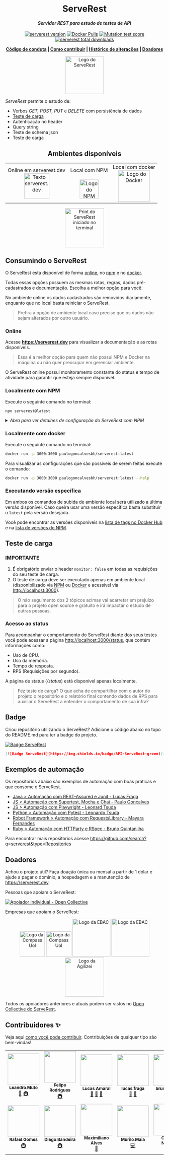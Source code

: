 
<h1 align="center">ServeRest</h1>

<i><h4 align="center">Servidor REST para estudo de testes de API</h4></i>

<p align="center">
  <a href="https://npmjs.com/package/serverest"><img alt="serverest version" src="https://img.shields.io/npm/v/serverest?style=for-the-badge"></a>
  <a href="https://hub.docker.com/r/paulogoncalvesbh/serverest"><img alt="Docker Pulls" src="https://img.shields.io/docker/pulls/paulogoncalvesbh/serverest?style=for-the-badge"></a>
  <a href="https://dashboard.stryker-mutator.io/reports/github.com/ServeRest/ServeRest/trunk"><img alt="Mutation test score" src="https://img.shields.io/endpoint?style=for-the-badge&url=https%3A%2F%2Fbadge-api.stryker-mutator.io%2Fgithub.com%2FServeRest%2FServeRest%2Ftrunk"></a>
  <a href="https://npm-stat.com/charts.html?package=serverest"><img alt="serverest total downloads" src="https://img.shields.io/npm/dt/serverest?color=blue&style=for-the-badge"></a>
</p>

<p align="center">
 <b>
   <a href="https://github.com/ServeRest/ServeRest/blob/trunk/.github/CODE_OF_CONDUCT.md">Código de conduta</a> |
   <a href="https://github.com/ServeRest/ServeRest/blob/trunk/.github/CONTRIBUTING.md">Como contribuir</a> |
   <a href="https://github.com/ServeRest/ServeRest/blob/trunk/CHANGELOG.md">Histórico de alterações</a> |
   <a href="https://github.com/ServeRest/ServeRest#doadores">Doadores</a>
 </b>
</p>

<p align="center">
 <img alt="Logo do ServeRest" src="https://user-images.githubusercontent.com/29241659/115161869-6a017e80-a076-11eb-9bbe-c391eff410db.png" height="120">
</p>

_ServeRest_ permite o estudo de:
- Verbos *GET, POST, PUT* e *DELETE* com persistência de dados
- [Teste de carga](#teste-de-carga)
- Autenticação no header
- Query string
- Teste de schema json
- Teste de carga

<b><h2 align="center">Ambientes disponíveis</h2></b>

<table align="center">
  <tr>
    <td align="center">Online em serverest.dev<br/><a href="#online"><img alt="Texto serverest.dev" src="https://user-images.githubusercontent.com/29241659/97096352-49b1b380-1641-11eb-9b0a-5bb72e1b3882.png" height="80"></a></td>
    <td align="center">Local com NPM<br/><br/><a href="#localmente-com-npm"><img alt="Logo do NPM" src="https://user-images.githubusercontent.com/29241659/97096283-4bc74280-1640-11eb-920a-1c145b0c39d4.png" height="60"></a></td>
    <td align="center">Local com docker<br/><a href="#localmente-com-docker"><img alt="Logo do Docker" src="https://user-images.githubusercontent.com/29241659/97096274-1cb0d100-1640-11eb-9e5e-3f2d57376e63.png" height="100"></a></td>
  </tr>
</table>

<p align="center">
 <img alt="Print do ServeRest iniciado no terminal" src="https://user-images.githubusercontent.com/29241659/97097145-fa24b500-164b-11eb-9a1f-f9cae275ec98.png" height="124">
</p>

## Consumindo o ServeRest

O ServeRest está disponível de forma [online](https://serverest.dev), no [npm](https://www.npmjs.com/package/serverest) e no [docker](https://hub.docker.com/r/paulogoncalvesbh/serverest/).

Todas essas opções possuem as mesmas rotas, regras, dados pré-cadastrados e documentação. Escolha a melhor opção para você.

No ambiente online os dados cadastrados são removidos diariamente, enquanto que no local basta reiniciar o ServeRest.

> Prefira a opção de ambiente local caso precise que os dados não sejam alterados por outro usuário.

### Online

Acesse **<https://serverest.dev>** para visualizar a documentação e as rotas disponíveis.

> Essa é a melhor opção para quem não possui NPM e Docker na máquina ou não quer preocupar em gerenciar ambiente.

O ServeRest online possui monitoramento constante do status e tempo de atividade para garantir que esteja sempre disponível.

### Localmente com NPM

Execute o seguinte comando no terminal:

```sh
npx serverest@latest
```

<details><summary><i>Abra para ver detalhes de configuração do ServeRest com NPM</i></summary>

## Configuração

Para visualizar as configurações que são possíveis de serem feitas execute o comando:

```sh
npx serverest -h
```

![Informação de opções e exemplos fornecidos no terminal](https://user-images.githubusercontent.com/29241659/84348644-d45eae00-ab8b-11ea-89a4-d8cda3b32b74.png)

#### Segurança (`--nosec`)

Por default, o _ServeRest_ irá fazer as seguintes alterações no cabeçalho, que podem ser desabilitadas com `npx serverest --nosec`:

**Cabeçalhos adicionados:**
- `Strict-Transport-Security: max-age=15552000; includeSubDomains`
- `X-Content-Type-Options: nosniff`
- `X-DNS-Prefetch-Control: off`
- `X-Download-Options: noopen`
- `X-Frame-Options: SAMEORIGIN`
- `X-XSS-Protection: 1; mode=block`

**Cabeçalho removido:**
- `X-Powered-By: Express`

Utilize esse comportamento nos seus testes, validando a presença/ausência desses cabeçalhos.

> Para saber mais leia o [checklist de segurança de API](https://github.com/shieldfy/API-Security-Checklist#api-security-checklist)

---

</details>

### Localmente com docker

Execute o seguinte comando no terminal:

```sh
docker run -p 3000:3000 paulogoncalvesbh/serverest:latest
```

Para visualizar as configurações que são possíveis de serem feitas execute o comando:

```sh
docker run -p 3000:3000 paulogoncalvesbh/serverest:latest --help
```
### Executando versão específica

Em ambos os comandos de subida de ambiente local será utilizado a última versão disponível. Caso queira usar uma versão específica basta substituir o `latest` pela versão desejada.

Você pode encontrar as versões disponíveis na [lista de tags no Docker Hub](https://hub.docker.com/r/paulogoncalvesbh/serverest/tags) e na [lista de versões do NPM](https://www.npmjs.com/package/serverest).

## Teste de carga

### IMPORTANTE

1. É obrigatório enviar o header `monitor: false` em todas as requisições do seu teste de carga.
2. O teste de carga deve ser executado apenas em ambiente local (disponibilizado via [NPM](#localmente-com-npm) ou [Docker](#localmente-com-docker) e acessível via <http://localhost:3000>).

> O não seguimento dos 2 tópicos acimas vai acarretar em prejuízo para o projeto open source e gratuito e irá impactar o estudo de outras pessoas.

### Acesso ao status

Para acompanhar o comportamento do ServeRest diante dos seus testes você pode acessar a página <http://localhost:3000/status>, que contém informações como:

- Uso de CPU.
- Uso da memória.
- Tempo de resposta.
- RPS (Requisições por segundo).

A página de status (_/status_) está disponível apenas localmente.

> Fez teste de carga? O que acha de compartilhar com o autor do projeto o repositório e o relatório final contendo dados de RPS para auxiliar o ServeRest a entender o comportamento de sua infra?

## Badge

Criou repositório utilizando o ServeRest? Adicione o código abaixo no topo do README.md para ter a badge do projeto.

[![Badge ServeRest](https://img.shields.io/badge/API-ServeRest-green)](https://github.com/ServeRest/ServeRest/)

```markdown
[![Badge ServeRest](https://img.shields.io/badge/API-ServeRest-green)](https://github.com/ServeRest/ServeRest/)
```

## Exemplos de automação

Os repositórios abaixo são exemplos de automação com boas práticas e que consome o ServeRest.

- [Java > Automação com REST-Assured e Junit - Lucas Fraga](https://github.com/uLucasFraga/restassured_for_studies)
- [JS > Automação com Supertest, Mocha e Chai - Paulo Gonçalves](https://github.com/PauloGoncalvesBH/sample-supertest)
- [JS > Automação com Playwright - Leonard Tsuda](https://github.com/ltsuda/playwright-serverest)
- [Python > Automação com Pytest - Leonardo Tsuda](https://github.com/ltsuda/pytest-serverest-study)
- [Robot Framework > Automação com RequestsLibrary - Mayara Fernandes](https://github.com/mayribeirofernandes/testesrobotframework/tree/HEAD/ExemploAPI_ServeRest)
- [Ruby > Automação com HTTParty e RSpec - Bruno Quintanilha](https://github.com/braquintanilha/serverest-httparty-rspec)

Para encontrar mais repositórios acesse https://github.com/search?q=serverest&type=Repositories

## Doadores

Achou o projeto útil? Faça doação única ou mensal a partir de 1 dólar e ajude a pagar o domínio, a hospedagem e a manutenção de <https://serverest.dev>.

Pessoas que apoiam o ServeRest:

[![Apoiador individual - Open Collective](https://opencollective.com/serverest/tiers/apoiador.svg)](https://opencollective.com/serverest)

Empresas que apoiam o ServeRest:

<p align="center">
 <img alt="Logo da Compass Uol" src="https://user-images.githubusercontent.com/29241659/195455525-6d97e444-630e-45c6-92b9-50ea44f06590.png#gh-light-mode-only" height="80">
 <img alt="Logo da Compass Uol" src="https://user-images.githubusercontent.com/29241659/195455635-abb91250-8288-4d3a-a180-a9d37bffcba2.png#gh-dark-mode-only" height="80">
 <img alt="Logo da EBAC" src="https://user-images.githubusercontent.com/29241659/177436481-2a6a3324-1b0e-4d28-8a40-d885f54291c0.png#gh-light-mode-only" height="120">
 <img alt="Logo da EBAC" src="https://user-images.githubusercontent.com/29241659/177436489-5d2f50f8-2fb3-4091-b822-446d24c83722.png#gh-dark-mode-only" height="120">
 <img alt="Logo da Agilizei" src="https://user-images.githubusercontent.com/29241659/177436678-8187f90f-bb4a-4978-87ab-a03f2f80820f.png" height="124">
</p>

Todos os apoiadores anteriores e atuais podem ser vistos no [Open Collective do ServeRest](https://opencollective.com/serverest#section-contributors).

## Contribuidores ✨

Veja aqui [como você pode contribuir](https://github.com/ServeRest/ServeRest/blob/trunk/.github/CONTRIBUTING.md). Contribuições de qualquer tipo são bem-vindas!

<!-- ALL-CONTRIBUTORS-LIST:START - Do not remove or modify this section -->
<!-- prettier-ignore-start -->
<!-- markdownlint-disable -->
<table>
  <tr>
    <td align="center"><a href="https://github.com/leandromuto"><img src="https://avatars0.githubusercontent.com/u/1757827?v=4?s=100" width="100px;" alt=""/><br /><sub><b>Leandro Muto</b></sub></a><br /><a href="https://github.com/ServeRest/ServeRest/commits?author=leandromuto" title="Documentation">📖</a> <a href="#infra-leandromuto" title="Infrastructure (Hosting, Build-Tools, etc)">🚇</a></td>
    <td align="center"><a href="https://github.com/fejsrodrigues"><img src="https://avatars3.githubusercontent.com/u/8000936?v=4?s=100" width="100px;" alt=""/><br /><sub><b>Felipe Rodrigues</b></sub></a><br /><a href="#infra-fejsrodrigues" title="Infrastructure (Hosting, Build-Tools, etc)">🚇</a></td>
    <td align="center"><a href="https://github.com/doamaral"><img src="https://avatars0.githubusercontent.com/u/7451330?v=4?s=100" width="100px;" alt=""/><br /><sub><b>Lucas Amaral</b></sub></a><br /><a href="#talk-doamaral" title="Talks">📢</a> <a href="https://github.com/ServeRest/ServeRest/issues?q=author%3Adoamaral" title="Bug reports">🐛</a> <a href="https://github.com/ServeRest/ServeRest/commits?author=doamaral" title="Documentation">📖</a></td>
    <td align="center"><a href="https://www.linkedin.com/in/ulucasfraga/"><img src="https://avatars2.githubusercontent.com/u/23031781?v=4?s=100" width="100px;" alt=""/><br /><sub><b>lucas.fraga</b></sub></a><br /><a href="#ideas-uLucasFraga" title="Ideas, Planning, & Feedback">🤔</a> <a href="https://github.com/ServeRest/ServeRest/issues?q=author%3AuLucasFraga" title="Bug reports">🐛</a></td>
    <td align="center"><a href="https://www.linkedin.com/in/bruno-batista-87734464/?locale=en_US"><img src="https://avatars3.githubusercontent.com/u/8673550?v=4?s=100" width="100px;" alt=""/><br /><sub><b>bruno batista</b></sub></a><br /><a href="#ideas-brunobatista25" title="Ideas, Planning, & Feedback">🤔</a></td>
    <td align="center"><a href="https://github.com/eliasreis54"><img src="https://avatars1.githubusercontent.com/u/29265526?v=4?s=100" width="100px;" alt=""/><br /><sub><b>Elias Reis</b></sub></a><br /><a href="#maintenance-eliasreis54" title="Maintenance">🚧</a> <a href="#infra-eliasreis54" title="Infrastructure (Hosting, Build-Tools, etc)">🚇</a></td>
    <td align="center"><a href="https://github.com/gabriel-pinheiro"><img src="https://avatars2.githubusercontent.com/u/56726395?v=4?s=100" width="100px;" alt=""/><br /><sub><b>gabriel-pinheiro</b></sub></a><br /><a href="https://github.com/ServeRest/ServeRest/commits?author=gabriel-pinheiro" title="Code">💻</a> <a href="#ideas-gabriel-pinheiro" title="Ideas, Planning, & Feedback">🤔</a></td>
  </tr>
  <tr>
    <td align="center"><a href="http://gomex.me"><img src="https://avatars3.githubusercontent.com/u/95132?v=4?s=100" width="100px;" alt=""/><br /><sub><b>Rafael Gomes</b></sub></a><br /><a href="#infra-gomex" title="Infrastructure (Hosting, Build-Tools, etc)">🚇</a></td>
    <td align="center"><a href="https://about.me/rustnnes"><img src="https://avatars1.githubusercontent.com/u/638445?v=4?s=100" width="100px;" alt=""/><br /><sub><b>Diego Bandeira</b></sub></a><br /><a href="#infra-rustnnes" title="Infrastructure (Hosting, Build-Tools, etc)">🚇</a></td>
    <td align="center"><a href="https://github.com/maximilianoalves"><img src="https://avatars3.githubusercontent.com/u/11561118?v=4?s=100" width="100px;" alt=""/><br /><sub><b>Maximiliano Alves</b></sub></a><br /><a href="#talk-maximilianoalves" title="Talks">📢</a></td>
    <td align="center"><a href="https://github.com/murilomaiaa"><img src="https://avatars.githubusercontent.com/u/56596799?v=4?s=100" width="100px;" alt=""/><br /><sub><b>Murilo Maia</b></sub></a><br /><a href="https://github.com/ServeRest/ServeRest/commits?author=murilomaiaa" title="Code">💻</a></td>
    <td align="center"><a href="https://github.com/crisnazario"><img src="https://avatars.githubusercontent.com/u/37200398?v=4?s=100" width="100px;" alt=""/><br /><sub><b>Cristina Nazário</b></sub></a><br /><a href="#ideas-crisnazario" title="Ideas, Planning, & Feedback">🤔</a></td>
    <td align="center"><a href="http://www.eduardosantos.dev"><img src="https://avatars.githubusercontent.com/u/10568807?v=4?s=100" width="100px;" alt=""/><br /><sub><b>Eduardo Santos</b></sub></a><br /><a href="https://github.com/ServeRest/ServeRest/commits?author=edumaxsantos" title="Code">💻</a></td>
  </tr>
</table>

<!-- markdownlint-restore -->
<!-- prettier-ignore-end -->

<!-- ALL-CONTRIBUTORS-LIST:END -->
